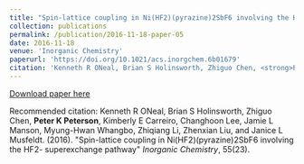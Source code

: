 ```yaml
---
title: "Spin-lattice coupling in Ni(HF2)(pyrazine)2SbF6 involving the HF2-  superexchange pathway"
collection: publications
permalink: /publication/2016-11-18-paper-05
date: 2016-11-18
venue: 'Inorganic Chemistry'
paperurl: 'https://doi.org/10.1021/acs.inorgchem.6b01679'
citation: 'Kenneth R ONeal, Brian S Holinsworth, Zhiguo Chen, <strong>Peter K Peterson</strong>, Kimberly E Carreiro, Changhoon Lee, Jamie L Manson, Myung-Hwan Whangbo, Zhiqiang Li, Zhenxian Liu, and Janice L Musfeldt. (2016). &quot;Spin-lattice coupling in Ni(HF2)(pyrazine)2SbF6 involving the HF2-  superexchange pathway&quot; <i>Inorganic Chemistry</i>, 55(23).'
---
```


<a href='https://doi.org/10.1021/acs.inorgchem.6b01679'>Download paper here</a>

Recommended citation: Kenneth R ONeal, Brian S Holinsworth, Zhiguo Chen, <strong>Peter K Peterson</strong>, Kimberly E Carreiro, Changhoon Lee, Jamie L Manson, Myung-Hwan Whangbo, Zhiqiang Li, Zhenxian Liu, and Janice L Musfeldt. (2016). "Spin-lattice coupling in Ni(HF2)(pyrazine)2SbF6 involving the HF2-  superexchange pathway" <i>Inorganic Chemistry</i>, 55(23).